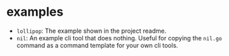 # examples

- `lollipop`: The example shown in the project readme.
- `nil`: An example cli tool that does nothing. Useful for copying the `nil.go` command as a command template for your own cli tools.
